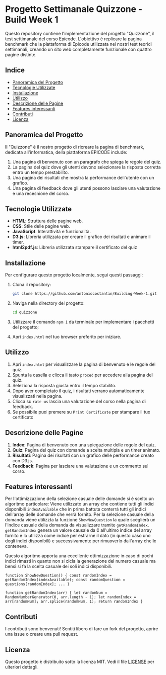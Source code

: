 # Progetto Settimanale Quizzone - Build Week 1

Questo repository contiene l'implementazione del progetto "Quizzone", il test settimanale del corso Epicode. L'obiettivo è replicare la pagina benchmark che la piattaforma di Epicode utilizzata nei nostri test teorici settimanali, creando un sito web completamente funzionale con quattro pagine distinte.

## Indice
- [Panoramica del Progetto](#panoramica-del-progetto)
- [Tecnologie Utilizzate](#tecnologie-utilizzate)
- [Installazione](#installazione)
- [Utilizzo](#utilizzo)
- [Descrizione delle Pagine](#descrizione-delle-pagine)
- [Features interessanti](#Features-interessanti)
- [Contributi](#contributi)
- [Licenza](#licenza)

## Panoramica del Progetto

Il "Quizzone" è il nostro progetto di ricreare la pagina di benchmark, dedicata all'informatica, della piattaforma EPICODE include:
1. Una pagina di benvenuto con un paragrafo che spiega le regole del quiz.
2. La pagina del quiz dove gli utenti devono selezionare la risposta corretta entro un tempo prestabilito.
3. Una pagina dei risultati che mostra la performance dell'utente con un grafico.
4. Una pagina di feedback dove gli utenti possono lasciare una valutazione e una recesnione del corso.

## Tecnologie Utilizzate

- **HTML**: Struttura delle pagine web.
- **CSS**: Stile delle pagine web.
- **JavaScript**: Interattività e funzionalità.
- **D3.js**: Libreria utilizzata per creare il grafico dei risultati e animare il timer.
- **html2pdf.js**: Libreria utilizzata stampare il certificato del quiz

## Installazione

Per configurare questo progetto localmente, segui questi passaggi:

1. Clona il repository:
    ```sh
    git clone https://github.com/antoniocostantin/Building-Week-1.git
    ```

2. Naviga nella directory del progetto:
    ```sh
    cd quizzone
    ```

3. Utilizzare il comando `npm i` da terminale per implementare i pacchetti del progetto;


4. Apri `index.html` nel tuo browser preferito per iniziare.


## Utilizzo

1. Apri `index.html` per visualizzare la pagina di benvenuto e le regole del quiz.
2. Spunta la casella e clicca il tasto `proced` per accedere alla pagina del quiz.
3. Seleziona la risposta giusta entro il tempo stabilito.
4. Dopo aver completato il quiz, i risultati verrano automaticamente visualizzati nella pagina.
5. Clicca su `rate us` lascia una valutazione del corso nella pagina di feedback.
6. Se possibile puoi premere su `Print Certificate` per stampare il tuo certificato

## Descrizione delle Pagine

1. **Index**: Pagina di benvenuto con una spiegazione delle regole del quiz.
2. **Quiz**: Pagina del quiz con domande a scelta multipla e un timer animato.
3. **Risultati**: Pagina dei risultati con un grafico delle performance creato con D3.js.
4. **Feedback**: Pagina per lasciare una valutazione e un commento sul corso.

## Features interessanti

Per l'ottimizzazione della selezione casuale delle domande si è scelto un algoritmo particolare:
Viene utilizzato un array che contiene tutti gli indici disponibili `indexAvailable` che in prima battuta conterrà tutti gli indici dell'array delle domande che verrà fornito.
Per la selezione casuale della domanda viene utilizzta la funzione `ShowNewQuestion` la quale sceglierà un l'indice casuale della domanda da visualizzare tramite `getRandomIndex`.
`getRandomIndex` genera un valore causale da 0 all'ultimo indice del array fornito e lo utilizza come indice per estrarne il dato (in questo caso uno degli indici disponibili) e successivamente per rimuoverlo dall'array che lo conteneva.

Questo algoritmo apporta una eccellente ottimizzazione in caso di pochi indici rimasti in quanto non si cicla la generazione del numero casuale ma bensì si fa la scelta casuale dei soli indici disponibili.

`function ShowNewQuestion() {
    const randomIndex = getRandomIndex(indexAvailable);
    const randomQuestion = questions[randomIndex];
    ...
}`

`
function getRandomIndex(arr) {
    let randomNum = RandomNumberGenerator(0, arr.length - 1);
    let randomIndex = arr[randomNum];
    arr.splice(randomNum, 1);
    return randomIndex
}
`



## Contributi

I contributi sono benvenuti! Sentiti libero di fare un fork del progetto, aprire una issue o creare una pull request.

## Licenza

Questo progetto è distribuito sotto la licenza MIT. Vedi il file [LICENSE](LICENSE) per ulteriori dettagli.
